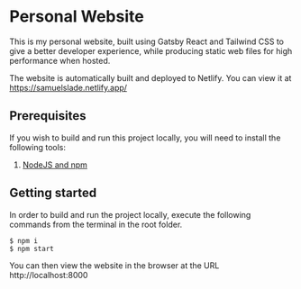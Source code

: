 # Personal Website

This is my personal website, built using Gatsby React and Tailwind CSS to give a better developer experience, while producing static web files for high performance when hosted.

The website is automatically built and deployed to Netlify. You can view it at https://samuelslade.netlify.app/

## Prerequisites

If you wish to build and run this project locally, you will need to install the following tools:

1. [NodeJS and npm](https://nodejs.org/en/download/package-manager/)

## Getting started

In order to build and run the project locally, execute the following commands from the terminal in the root folder.

```shell
$ npm i
$ npm start
```

You can then view the website in the browser at the URL http://localhost:8000
